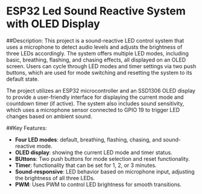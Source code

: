 # ESP32 Led Sound Reactive System with OLED Display

##Description:
This project is a sound-reactive LED control system that uses a microphone to detect audio levels and adjusts the brightness of three LEDs accordingly. The system offers multiple LED modes, including basic, breathing, flashing, and chasing effects, all displayed on an OLED screen. Users can cycle through LED modes and timer settings via two push buttons, which are used for mode switching and resetting the system to its default state.

The project utilizes an ESP32 microcontroller and an SSD1306 OLED display to provide a user-friendly interface for displaying the current mode and countdown timer (if active). The system also includes sound sensitivity, which uses a microphone sensor connected to GPIO 19 to trigger LED changes based on ambient sound.

##Key Features:

- **Four LED modes**: default, breathing, flashing, chasing, and sound-reactive mode.
- **OLED display**: showing the current LED mode and timer status.
- **BUttons**: Two push buttons for mode selection and reset functionality.
- **Timer**: functionality that can be set for 1, 2, or 3 minutes.
- **Sound-responsive**: LED behavior based on microphone input, adjusting the brightness of all three LEDs.
- **PWM**: Uses PWM to control LED brightness for smooth transitions.

